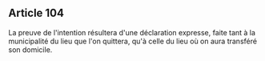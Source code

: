 Article 104
----
La preuve de l'intention résultera d'une déclaration expresse, faite tant à la
municipalité du lieu que l'on quittera, qu'à celle du lieu où on aura transféré
son domicile.
